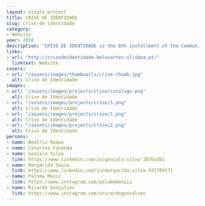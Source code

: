 ```yaml
---
layout: single-project
title: CRISE DE IDENTIDADE
slug: crise-de-identidade
category:
- Website
year: 2018
description: "CRISE DE IDENTIDADE is the 8th installment of the Communication Design B.A. graduates' annual exhibition on the Faculty of Fine-Arts of the University of Lisbon. Youth, Identity and Design were the main ideas behind this two week long event that displayed over 75 design projects and brought various guests like Elise by Olsen, Mário Moura, Estúdio Desisto, and others to talk about what design means in this generation."
links:
- url: "http://crisedeidentidade.belasartes.ulisboa.pt/"
  linktext: Website
covers:
- url: "/assets/images/thumbnails/crise-thumb.jpg"
  alt: Crise de Identidade
images:
- url: "/assets/images/projects/crise/catalogo.png"
  alt: Crise de Identidade
- url: "/assets/images/projects/crise/3.png"
  alt: Crise de Identidade
- url: "/assets/images/projects/crise/1.png"
  alt: Crise de Identidade
- url: "/assets/images/projects/crise/2.png"
  alt: Crise de Identidade
persons:
- name: Beatriz Roque
- name: Catarina Fazenda
- name: Gonçalo Silva
  link: https://www.linkedin.com/in/gonçalo-silva-387ba3b1
- name: Margarida Sousa
  link: https://www.linkedin.com/in/margarida-silva-437769171
- name: Paloma Moniz
  link: https://www.instagram.com/palomamoniiz
- name: Ricardo Gonçalves
  link: https://www.instagram.com/oricardogoncalves
---
```

